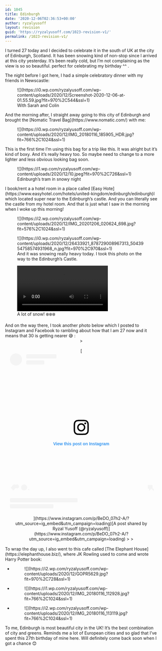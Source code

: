 ```yaml
---
id: 1045
title: Edinburgh
date: '2020-12-06T02:36:53+00:00'
author: ryzalyusoff
layout: revision
guid: 'https://ryzalyusoff.com/1023-revision-v1/'
permalink: /1023-revision-v1/
---
```


I turned 27 today and I decided to celebrate it in the south of UK at the city of Edinburgh, Scotland. It has been snowing kind of non-stop since I arrived at this city yesterday. It’s been really cold, but I’m not complaining as the view is so so beautiful. perfect for celebrating my birthday ^^ .

The night before I got here, I had a simple celebratory dinner with my friends in Newscastle:

<figure class="wp-block-image">![](https://i0.wp.com/ryzalyusoff.com/wp-content/uploads/2020/12/Screenshot-2020-12-06-at-01.55.59.jpg?fit=970%2C544&ssl=1)<figcaption>With Sarah and Colin</figcaption></figure>And the morning after, I straight away going to this city of Edinburgh and brought the [Nomatic Travel Bag](https://www.nomatic.com/) with me:

<figure class="wp-block-image">![](https://i0.wp.com/ryzalyusoff.com/wp-content/uploads/2020/12/IMG_20180116_185905_HDR.jpg?fit=766%2C1024&ssl=1)</figure>This is the first time I’m using this bag for a trip like this. It was alright but it’s kind of boxy. And it’s really heavy too. So maybe need to change to a more lighter and less obvious looking bag soon.

<figure class="wp-block-image">![](https://i1.wp.com/ryzalyusoff.com/wp-content/uploads/2020/12/10.jpeg?fit=970%2C726&ssl=1)<figcaption>Edinburgh’s tram in snowy night</figcaption></figure>I book/rent a a hotel room in a place called [Easy Hote](https://www.easyhotel.com/hotels/united-kingdom/edinburgh/edinburgh)l which located super near to the Edinburgh’s castle. And you can literally see the castle from my hotel room. And that is just what I saw in the morning when I woke up this morning!

<figure class="wp-block-image">![](https://i2.wp.com/ryzalyusoff.com/wp-content/uploads/2020/12/IMG_20201206_020624_698.jpg?fit=576%2C1024&ssl=1)</figure><figure class="wp-block-image">![](https://i0.wp.com/ryzalyusoff.com/wp-content/uploads/2020/12/26433921_878729008967313_5043954758574931968_n.jpg?fit=970%2C970&ssl=1)<figcaption>And it was snowing really heavy today. I took this photo on the way to the Edinburgh’s Castle. </figcaption></figure><figure class="wp-block-video"><video controls="" src="https://ryzalyusoff.com/wp-content/uploads/2020/12/GOPR5617.mp4"></video><figcaption>A lot of snow! ❄️❄️❄️</figcaption></figure>And on the way there, I took another photo below which I posted to Instagram and Facebook to rambling about how that I am 27 now and it means that 30 is getting nearer 😅 :

<center>> <div style="padding:16px;"> [<div style=" display: flex; flex-direction: row; align-items: center;"><div style="background-color: #F4F4F4; border-radius: 50%; flex-grow: 0; height: 40px; margin-right: 14px; width: 40px;"></div><div style="display: flex; flex-direction: column; flex-grow: 1; justify-content: center;"><div style=" background-color: #F4F4F4; border-radius: 4px; flex-grow: 0; height: 14px; margin-bottom: 6px; width: 100px;"></div><div style=" background-color: #F4F4F4; border-radius: 4px; flex-grow: 0; height: 14px; width: 60px;"></div></div></div><div style="padding: 19% 0;"></div><div style="display:block; height:50px; margin:0 auto 12px; width:50px;"><svg height="50px" version="1.1" viewbox="0 0 60 60" width="50px" xmlns="https://www.w3.org/2000/svg" xmlns:xlink="https://www.w3.org/1999/xlink"><g fill="none" fill-rule="evenodd" stroke="none" stroke-width="1"><g fill="#000000" transform="translate(-511.000000, -20.000000)"><g><path d="M556.869,30.41 C554.814,30.41 553.148,32.076 553.148,34.131 C553.148,36.186 554.814,37.852 556.869,37.852 C558.924,37.852 560.59,36.186 560.59,34.131 C560.59,32.076 558.924,30.41 556.869,30.41 M541,60.657 C535.114,60.657 530.342,55.887 530.342,50 C530.342,44.114 535.114,39.342 541,39.342 C546.887,39.342 551.658,44.114 551.658,50 C551.658,55.887 546.887,60.657 541,60.657 M541,33.886 C532.1,33.886 524.886,41.1 524.886,50 C524.886,58.899 532.1,66.113 541,66.113 C549.9,66.113 557.115,58.899 557.115,50 C557.115,41.1 549.9,33.886 541,33.886 M565.378,62.101 C565.244,65.022 564.756,66.606 564.346,67.663 C563.803,69.06 563.154,70.057 562.106,71.106 C561.058,72.155 560.06,72.803 558.662,73.347 C557.607,73.757 556.021,74.244 553.102,74.378 C549.944,74.521 548.997,74.552 541,74.552 C533.003,74.552 532.056,74.521 528.898,74.378 C525.979,74.244 524.393,73.757 523.338,73.347 C521.94,72.803 520.942,72.155 519.894,71.106 C518.846,70.057 518.197,69.06 517.654,67.663 C517.244,66.606 516.755,65.022 516.623,62.101 C516.479,58.943 516.448,57.996 516.448,50 C516.448,42.003 516.479,41.056 516.623,37.899 C516.755,34.978 517.244,33.391 517.654,32.338 C518.197,30.938 518.846,29.942 519.894,28.894 C520.942,27.846 521.94,27.196 523.338,26.654 C524.393,26.244 525.979,25.756 528.898,25.623 C532.057,25.479 533.004,25.448 541,25.448 C548.997,25.448 549.943,25.479 553.102,25.623 C556.021,25.756 557.607,26.244 558.662,26.654 C560.06,27.196 561.058,27.846 562.106,28.894 C563.154,29.942 563.803,30.938 564.346,32.338 C564.756,33.391 565.244,34.978 565.378,37.899 C565.522,41.056 565.552,42.003 565.552,50 C565.552,57.996 565.522,58.943 565.378,62.101 M570.82,37.631 C570.674,34.438 570.167,32.258 569.425,30.349 C568.659,28.377 567.633,26.702 565.965,25.035 C564.297,23.368 562.623,22.342 560.652,21.575 C558.743,20.834 556.562,20.326 553.369,20.18 C550.169,20.033 549.148,20 541,20 C532.853,20 531.831,20.033 528.631,20.18 C525.438,20.326 523.257,20.834 521.349,21.575 C519.376,22.342 517.703,23.368 516.035,25.035 C514.368,26.702 513.342,28.377 512.574,30.349 C511.834,32.258 511.326,34.438 511.181,37.631 C511.035,40.831 511,41.851 511,50 C511,58.147 511.035,59.17 511.181,62.369 C511.326,65.562 511.834,67.743 512.574,69.651 C513.342,71.625 514.368,73.296 516.035,74.965 C517.703,76.634 519.376,77.658 521.349,78.425 C523.257,79.167 525.438,79.673 528.631,79.82 C531.831,79.965 532.853,80.001 541,80.001 C549.148,80.001 550.169,79.965 553.369,79.82 C556.562,79.673 558.743,79.167 560.652,78.425 C562.623,77.658 564.297,76.634 565.965,74.965 C567.633,73.296 568.659,71.625 569.425,69.651 C570.167,67.743 570.674,65.562 570.82,62.369 C570.966,59.17 571,58.147 571,50 C571,41.851 570.966,40.831 570.82,37.631"></path></g></g></g></svg></div><div style="padding-top: 8px;"><div style=" color:#3897f0; font-family:Arial,sans-serif; font-size:14px; font-style:normal; font-weight:550; line-height:18px;"> View this post on Instagram</div></div><div style="padding: 12.5% 0;"></div><div style="display: flex; flex-direction: row; margin-bottom: 14px; align-items: center;"><div><div style="background-color: #F4F4F4; border-radius: 50%; height: 12.5px; width: 12.5px; transform: translateX(0px) translateY(7px);"></div><div style="background-color: #F4F4F4; height: 12.5px; transform: rotate(-45deg) translateX(3px) translateY(1px); width: 12.5px; flex-grow: 0; margin-right: 14px; margin-left: 2px;"></div><div style="background-color: #F4F4F4; border-radius: 50%; height: 12.5px; width: 12.5px; transform: translateX(9px) translateY(-18px);"></div></div><div style="margin-left: 8px;"><div style=" background-color: #F4F4F4; border-radius: 50%; flex-grow: 0; height: 20px; width: 20px;"></div><div style=" width: 0; height: 0; border-top: 2px solid transparent; border-left: 6px solid #f4f4f4; border-bottom: 2px solid transparent; transform: translateX(16px) translateY(-4px) rotate(30deg)"></div></div><div style="margin-left: auto;"><div style=" width: 0px; border-top: 8px solid #F4F4F4; border-right: 8px solid transparent; transform: translateY(16px);"></div><div style=" background-color: #F4F4F4; flex-grow: 0; height: 12px; width: 16px; transform: translateY(-4px);"></div><div style=" width: 0; height: 0; border-top: 8px solid #F4F4F4; border-left: 8px solid transparent; transform: translateY(-4px) translateX(8px);"></div></div></div><div style="display: flex; flex-direction: column; flex-grow: 1; justify-content: center; margin-bottom: 24px;"><div style=" background-color: #F4F4F4; border-radius: 4px; flex-grow: 0; height: 14px; margin-bottom: 6px; width: 224px;"></div><div style=" background-color: #F4F4F4; border-radius: 4px; flex-grow: 0; height: 14px; width: 144px;"></div></div>](https://www.instagram.com/p/BeDO_07h2-A/?utm_source=ig_embed&utm_campaign=loading)[A post shared by Ryzal Yusoff (@ryzalyusoff)](https://www.instagram.com/p/BeDO_07h2-A/?utm_source=ig_embed&utm_campaign=loading)
> 
> </div>

 <script async="" src="//www.instagram.com/embed.js"></script></center>To wrap the day up, I also went to this cafe called [The Elephant House](https://elephanthouse.biz/), where JK Rowling used to come and wrote Harry Potter book:

- <figure>![](https://i2.wp.com/ryzalyusoff.com/wp-content/uploads/2020/12/GOPR5629.jpg?fit=970%2C728&ssl=1)</figure>
- <figure>![](https://i1.wp.com/ryzalyusoff.com/wp-content/uploads/2020/12/IMG_20180116_112928.jpg?fit=766%2C1024&ssl=1)</figure>
- <figure>![](https://i2.wp.com/ryzalyusoff.com/wp-content/uploads/2020/12/IMG_20180116_113119.jpg?fit=766%2C1024&ssl=1)</figure>

To me, Edinburgh is most beautiful city in the UK! It’s the best combination of city and greens. Reminds me a lot of European cities and so glad that I’ve spent this 27th birthday of mine here. Will definitely come back soon when I got a chance 😊